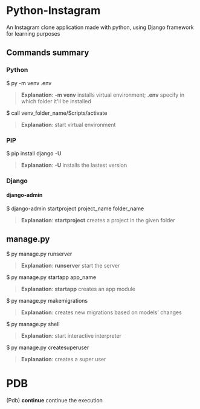 # Python-Instagram

An Instagram clone application made with python, using Django framework for learning purposes

## Commands summary

### Python

  $ py -m venv .env
> **Explanation**: **-m venv** installs virtual environment; **.env** specify in which folder it'll be installed

$ call venv_folder_name/Scripts/activate
> **Explanation**: start virtual environment

### PIP

  $ pip install django -U
> **Explanation**: **-U** installs the lastest version

### Django

#### django-admin

  $ django-admin startproject project_name folder_name
> **Explanation**: **startproject** creates a project in the given folder

## manage.py

  $ py manage.py runserver
> **Explanation**: **runserver** start the server

  $ py manage.py startapp app_name
> **Explanation**: **startapp** creates an app module

  $ py manage.py makemigrations
> **Explanation**: creates new migrations based on models' changes

  $ py manage.py shell
> **Explanation**: start interactive interpreter

  $ py manage.py createsuperuser
> **Explanation**: creates a super user


# PDB
  (Pdb) **continue** continue the execution